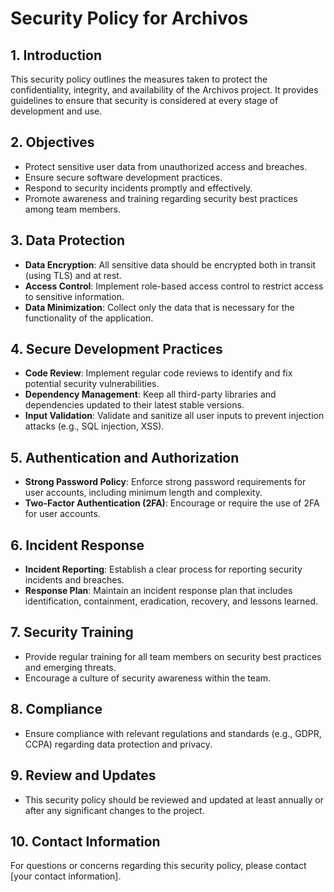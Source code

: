 # Security Policy for Archivos

## 1. Introduction
This security policy outlines the measures taken to protect the confidentiality, integrity, and availability of the Archivos project. It provides guidelines to ensure that security is considered at every stage of development and use.

## 2. Objectives
- Protect sensitive user data from unauthorized access and breaches.
- Ensure secure software development practices.
- Respond to security incidents promptly and effectively.
- Promote awareness and training regarding security best practices among team members.

## 3. Data Protection
- **Data Encryption**: All sensitive data should be encrypted both in transit (using TLS) and at rest.
- **Access Control**: Implement role-based access control to restrict access to sensitive information.
- **Data Minimization**: Collect only the data that is necessary for the functionality of the application.

## 4. Secure Development Practices
- **Code Review**: Implement regular code reviews to identify and fix potential security vulnerabilities.
- **Dependency Management**: Keep all third-party libraries and dependencies updated to their latest stable versions.
- **Input Validation**: Validate and sanitize all user inputs to prevent injection attacks (e.g., SQL injection, XSS).
  
## 5. Authentication and Authorization
- **Strong Password Policy**: Enforce strong password requirements for user accounts, including minimum length and complexity.
- **Two-Factor Authentication (2FA)**: Encourage or require the use of 2FA for user accounts.

## 6. Incident Response
- **Incident Reporting**: Establish a clear process for reporting security incidents and breaches.
- **Response Plan**: Maintain an incident response plan that includes identification, containment, eradication, recovery, and lessons learned.

## 7. Security Training
- Provide regular training for all team members on security best practices and emerging threats.
- Encourage a culture of security awareness within the team.

## 8. Compliance
- Ensure compliance with relevant regulations and standards (e.g., GDPR, CCPA) regarding data protection and privacy.

## 9. Review and Updates
- This security policy should be reviewed and updated at least annually or after any significant changes to the project.

## 10. Contact Information
For questions or concerns regarding this security policy, please contact [your contact information].

